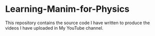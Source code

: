 # Learning-Manim-for-Physics
This repository contains the source code I have written to produce the videos I have uploaded in My YouTube channel.
